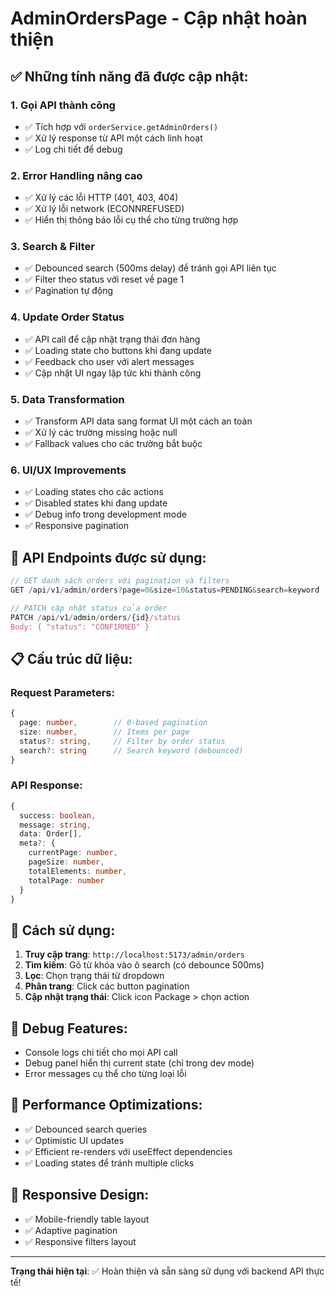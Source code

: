 # AdminOrdersPage - Cập nhật hoàn thiện

## ✅ Những tính năng đã được cập nhật:

### 1. **Gọi API thành công**
- ✅ Tích hợp với `orderService.getAdminOrders()`
- ✅ Xử lý response từ API một cách linh hoạt
- ✅ Log chi tiết để debug

### 2. **Error Handling nâng cao**
- ✅ Xử lý các lỗi HTTP (401, 403, 404)
- ✅ Xử lý lỗi network (ECONNREFUSED)
- ✅ Hiển thị thông báo lỗi cụ thể cho từng trường hợp

### 3. **Search & Filter**
- ✅ Debounced search (500ms delay) để tránh gọi API liên tục
- ✅ Filter theo status với reset về page 1
- ✅ Pagination tự động

### 4. **Update Order Status**
- ✅ API call để cập nhật trạng thái đơn hàng
- ✅ Loading state cho buttons khi đang update
- ✅ Feedback cho user với alert messages
- ✅ Cập nhật UI ngay lập tức khi thành công

### 5. **Data Transformation**
- ✅ Transform API data sang format UI một cách an toàn
- ✅ Xử lý các trường missing hoặc null
- ✅ Fallback values cho các trường bắt buộc

### 6. **UI/UX Improvements**
- ✅ Loading states cho các actions
- ✅ Disabled states khi đang update
- ✅ Debug info trong development mode
- ✅ Responsive pagination

## 🔄 API Endpoints được sử dụng:

```typescript
// GET danh sách orders với pagination và filters
GET /api/v1/admin/orders?page=0&size=10&status=PENDING&search=keyword

// PATCH cập nhật status của order
PATCH /api/v1/admin/orders/{id}/status
Body: { "status": "CONFIRMED" }
```

## 📋 Cấu trúc dữ liệu:

### Request Parameters:
```typescript
{
  page: number,        // 0-based pagination
  size: number,        // Items per page
  status?: string,     // Filter by order status
  search?: string      // Search keyword (debounced)
}
```

### API Response:
```typescript
{
  success: boolean,
  message: string,
  data: Order[],
  meta?: {
    currentPage: number,
    pageSize: number, 
    totalElements: number,
    totalPage: number
  }
}
```

## 🎯 Cách sử dụng:

1. **Truy cập trang**: `http://localhost:5173/admin/orders`
2. **Tìm kiếm**: Gõ từ khóa vào ô search (có debounce 500ms)
3. **Lọc**: Chọn trạng thái từ dropdown
4. **Phân trang**: Click các button pagination
5. **Cập nhật trạng thái**: Click icon Package > chọn action

## 🐛 Debug Features:

- Console logs chi tiết cho mọi API call
- Debug panel hiển thị current state (chỉ trong dev mode)
- Error messages cụ thể cho từng loại lỗi

## 🚀 Performance Optimizations:

- ✅ Debounced search queries
- ✅ Optimistic UI updates
- ✅ Efficient re-renders với useEffect dependencies
- ✅ Loading states để tránh multiple clicks

## 📱 Responsive Design:

- ✅ Mobile-friendly table layout
- ✅ Adaptive pagination
- ✅ Responsive filters layout

---

**Trạng thái hiện tại**: ✅ Hoàn thiện và sẵn sàng sử dụng với backend API thực tế!
